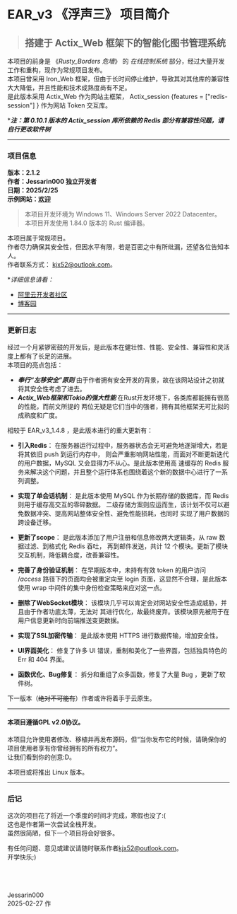 # EAR_v3 《浮声三》 项目简介
> ## 搭建于 Actix_Web 框架下的智能化图书管理系统

本项目的前身是 《*Rusty_Borders 危墙*》 的 *在线控制系统* 部分，经过大量开发工作和重构，现作为常规项目发布。  
本项目曾采用 Iron_Web 框架，但由于长时间停止维护，导致其对其他库的兼容性大大降低，并且性能和技术成熟度尚有不足。  
是此版本采用 Actix_Web 作为网站主框架， Actix_session {features = ["redis-session"] } 作为网站 Token 交互库。

****注：第 0.10.1 版本的 Actix_session 库所依赖的 Redis 部分有兼容性问题，请自行更改软件树***

***
### 项目信息

**版本：2.1.2**  
**作者：Jessarin000 独立开发者**  
**日期：2025/2/25**  
**示例网站：[欢迎](https://www.shhengdong.cn)**

> 本项目开发环境为 Windows 11、Windows Server 2022 Datacenter。  
> 本项目开发使用 1.84.0 版本的 Rust 编译器。

本项目属于常规项目。  
作者尽力确保其安全性，但因水平有限，若是百密之中有所纰漏，还望各位告知本人。  
作者联系方式： <kjx52@outlook.com>。

**详细信息请看：*
+ [阿里云开发者社区](https://developer.aliyun.com/article/1654133)
+ [博客园](https://www.cnblogs.com/skiner/p/18742883)

***
### 更新日志

经过一个月紧锣密鼓的开发后，是此版本在健壮性、性能、安全性、兼容性和灵活度上都有了长足的进展。  
本项目的亮点包括：
+ ***奉行“左移安全”原则*** 由于作者拥有安全开发的背景，故在该网站设计之初就将其安全性考虑了进去。
+ ***Actix_Web框架和Tokio的强大性能*** 在Rust开发环境下，各类库都能拥有很高的性能，而前文所提的
两位无疑是它们当中的强者，拥有其他框架无可比拟的成熟度和广度。

相较于 EAR_v3_1.4.8 ，是此版本进行的重大更新有：
+ **引入Redis**： 在服务器运行过程中，服务器状态会无可避免地逐渐增大，若是将其依旧 push 到运行内存中，
则会严重影响网站性能，而面对不断更新迭代的用户数据，MySQL 又会显得力不从心。是此版本使用高
速缓存的 Redis 服务来解决这个问题，并且整个运行体系也围绕着这个新的数据中心进行了一系列调整。

+ **实现了单会话机制**： 是此版本使用 MySQL 作为长期存储的数据库，而 Redis 则用于缓存高交互的零碎数据。
二级存储方案则应运而生，该计划不仅可以避免数据冲突、提高网站整体安全性、避免性能损耗，也同时
实现了用户数据的跨设备迁移。
+ **更新了scope**： 是此版本添加了用户注册和信息修改两大逻辑类，从 raw 数据过滤、到格式化 Redis 吞吐，
再到邮件发送，共计 12 个模块。更新了模块交互机制，降低耦合度，改善兼容性。
+ **完善了身份验证机制**： 在早期版本中，未持有有效 token 的用户访问 /*access* 路径下的页面均会被重定向至
login 页面，这显然不合理，是此版本使用 wrap 中间件的集中身份检查策略来应对这一点。
+ **删除了WebSocket模块**： 该模块几乎可以肯定会对网站安全性造成威胁，并且由于作者功底太薄，无法对
其进行优化，故最终废弃。该模块原先被用于在用户信息更新时向前端推送变更数据。
+ **实现了SSL加密传输**： 是此版本使用 HTTPS 进行数据传输，增加安全性。
+ **UI界面美化**： 修复了许多 UI 错误，重制和美化了一些界面，包括独具特色的 Err 和 404 界面。
+ **函数优化、Bug修复**： 拆分和重组了众多函数，修复了大量 Bug ，更新了软件树。  

下一版本（~~绝对不可能有~~）作者或许将着手于云原生。  

***

#### 本项目遵循GPL v2.0协议。  
本项目允许使用者修改、移植并再发布源码，但“当你发布它的时候，请确保你的项目使用者享有你曾经拥有的所有权力”。  
让我们看到你的创意:D。  
  
本项目或将推出 Linux 版本。  

***
### 后记
这次的项目花了将近一个季度的时间才完成，寒假也没了:(  
这也是作者第一次尝试全栈开发。  
虽然很简陋，但下一个项目将会好很多。

有任何问题、意见或建议请随时联系作者<kjx52@outlook.com>。  
开学快乐;)  
<br><br><br><br>
Jessarin000  
2025-02-27 作
